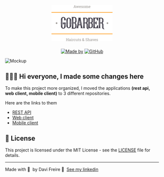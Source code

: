 <h1 align="center">
	<img alt="GoStack" src=".github/logo.svg" width="200px" />
</h1>

<p align="center">
	<a href="https://www.linkedin.com/in/davisfreire/" target="_blank" rel="noopener noreferrer"><img alt="Made by" src="https://img.shields.io/badge/made%20by-Davi%20Freire-%23FF9000"></a>
  <a href="https://github.com/fsdavi/gobarber/blob/master/README.md"><img alt="GitHub" src="https://img.shields.io/github/license/fsdavi/gobarber?color=%23FF9000"></a>
</p>

<img alt="Mockup" src="https://res.cloudinary.com/fsdavi/image/upload/v1587509596/GoBarber/mockup_ocggit.png">

## 👨🏻‍💻 Hi everyone, I made some changes here

To make this project more organized, I moved the applications **(rest api, web client, mobile client)** to 3 different repositories.

Here are the links to them

- [REST API](https://github.com/fsdavi/gobarber-api)
- [Web client](https://github.com/fsdavi/gobarber-web)
- [Mobile client](https://github.com/fsdavi/gobarber-mobile)

## 📝 License

This project is licensed under the MIT License - see the [LICENSE](LICENSE) file for details.

---

Made with 💜 &nbsp;by Davi Freire 👋 &nbsp;[See my linkedin](https://www.linkedin.com/in/davisfreire/)
